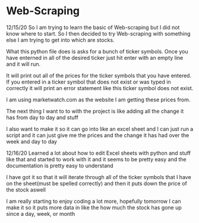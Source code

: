# Web-Scraping
12/15/20
So I am trying to learn the basic of Web-scraping but I did not know where to start. So I then decided to
try Web-scraping with something else I am trying to get into which are stocks.

What this python file does is asks for a bunch of ticker symbols. Once you have enterned in all of the desired ticker
just hit enter with an empty line and it will run. 

It will print out all of the prices for the ticker symbols that you have entered. If you entered in a ticker symbol that
does not exist or was typed in correctly it will print an error statement like this ticker symbol does not exist.

I am using marketwatch.com as the website I am getting these prices from.

The next thing I want to to with the project is like adding all the change it has from day to day and stuff

I also want to make it so it can go into like an excel sheet and I can just run a script and it can just give me the 
prices and the change it has had over the week and day to day

12/16/20
Learned a lot about how to edit Excel sheets with python and stuff like that and started to work with it and it 
seems to be pretty easy and the documentation is pretty easy to understand

I have got it so that it will iterate through all of the ticker symbols that I have on the sheet(must be spelled correctly)
and then it puts down the price of the stock aswell

I am really starting to enjoy coding a lot more, hopefully tomorrow I can make it so it puts more data in like the
how much the stock has gone up since a day, week, or month
